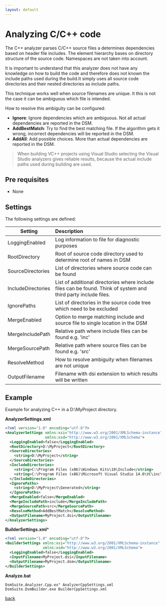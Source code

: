 ```yaml
---
layout: default
---
```


# Analyzing C/C++ code
The C++ analyzer parses C/C++ source files a determines dependencies based on header file includes.
The element hierarchy bases on directory structure of the source code. Namespaces are not taken into account.

It is important to understand that this analyzer does not have any knowledge on how to build the code and 
therefore does not known the include paths used during the build.It simply uses all source code directories and their nested directories as include paths.
 
This technique works well when source filenames are unique. It this is not the case it can be ambiguous which file is intended.

How to resolve this ambiguity can be configured:
* **Ignore**: Ignore dependencies which are ambiguous. Not all actual dependencies are reported in the DSM.
* **AddBestMatch**: Try to find the best matching file. If the algorithm gets it wrong, incorrect dependencies will be reported in the DSM.
* **AddAll**: Add possible choices. More than actual dependencies are reported in the DSM.

> When building VC++ projects using Visual Studio selecting the Visual Studio analyzers gives reliable results, 
> because the actual include paths used during building are used.

## Pre requisites
* None

## Settings

The following settings are defined:

| Setting                 | Description                                                                    | 
| ------------------------|:-------------------------------------------------------------------------------|
| LoggingEnabled          | Log information to file for diagnostic purposes                                |
| RootDirectory           | Root of source code directory used to determine root of names in DSM           |
| SourceDirectories       | List of directories where source code can be found                             |
| IncludeDirectories      | List of additional directories where include files can be found. Think of system and third party include files. |
| IgnorePaths             | List of directories in the source code tree which need to be excluded          |
| MergeEnabled            | Option to merge matching include and source file to single location in the DSM |
| MergeIncludePath        | Relative path where include files can be found e.g. 'inc'                      |
| MergeSourcePath         | Relative path where source files can be found e.g. 'src'                       |
| ResolveMethod           | How to resolve ambiguity when filenames are not unique                         |
| OutputFilename          | Filename with dsi extension to which results will be written                   |     

## Example

Example for analyzing C++ in a D:\MyProject directory.

**AnalyzerSettings.xml**

```xml
<?xml version="1.0" encoding="utf-8"?>
<AnalyzerSettings xmlns:xsi="http://www.w3.org/2001/XMLSchema-instance" 
                  xmlns:xsd="http://www.w3.org/2001/XMLSchema">
  <LoggingEnabled>false</LoggingEnabled>
  <RootDirectory>D:\MyProject</RootDirectory>
  <SourceDirectories>
    <string>D:\MyProject</string>
  </SourceDirectories>
  <IncludeDirectories>
    <string>C:\Program Files (x86)\Windows Kits\10\Include</string>
    <string>C:\Program Files (x86)\Microsoft Visual Studio 14.0\VC\include</string>
  </IncludeDirectories>
  <IgnorePaths>
    <string>D:\MyProject\Generated</string>
  </IgnorePaths>
  <MergeEnabled>false</MergeEnabled>
  <MergeIncludePath>include</MergeIncludePath>
  <MergeSourcePath>src</MergeSourcePath>
  <ResolveMethod>AddBestMatch</ResolveMethod>
  <OutputFilename>MyProject.dsi</OutputFilename>
</AnalyzerSettings>
```

**BuilderSettings.xml***

```xml
<?xml version="1.0" encoding="utf-8"?>
<BuilderSettings xmlns:xsi="http://www.w3.org/2001/XMLSchema-instance" 
                 xmlns:xsd="http://www.w3.org/2001/XMLSchema">
  <LoggingEnabled>false</LoggingEnabled>
  <InputFilename>MyProject.dsi</InputFilename>
  <OutputFilename>MyProject.dsm</OutputFilename>
</BuilderSettings>
```

**Analyze.bat**

```
DsmSuite.Analyzer.Cpp.ex" AnalyzerCppSettings.xml
DsmSuite.DsmBuilder.exe BuilderCppSettings.xml
```

[back](user_guide)
